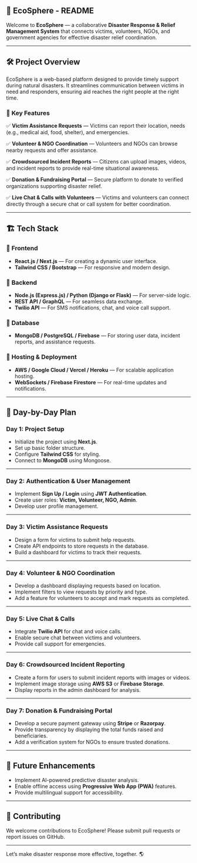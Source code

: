 ## 🌿 **EcoSphere - README**  

Welcome to **EcoSphere** — a collaborative **Disaster Response & Relief Management System** that connects victims, volunteers, NGOs, and government agencies for effective disaster relief coordination.  

---

## 🛠 **Project Overview**  

EcoSphere is a web-based platform designed to provide timely support during natural disasters. It streamlines communication between victims in need and responders, ensuring aid reaches the right people at the right time.  

### 🌟 **Key Features**  

✅ **Victim Assistance Requests** — Victims can report their location, needs (e.g., medical aid, food, shelter), and emergencies.  

✅ **Volunteer & NGO Coordination** — Volunteers and NGOs can browse nearby requests and offer assistance.  

✅ **Crowdsourced Incident Reports** — Citizens can upload images, videos, and incident reports to provide real-time situational awareness.  

✅ **Donation & Fundraising Portal** — Secure platform to donate to verified organizations supporting disaster relief.  

✅ **Live Chat & Calls with Volunteers** — Victims and volunteers can connect directly through a secure chat or call system for better coordination.  

---

## 🏗 **Tech Stack**  

### 🔹 **Frontend**  
- **React.js / Next.js** — For creating a dynamic user interface.  
- **Tailwind CSS / Bootstrap** — For responsive and modern design.  

### 🔹 **Backend**  
- **Node.js (Express.js) / Python (Django or Flask)** — For server-side logic.  
- **REST API / GraphQL** — For seamless data exchange.  
- **Twilio API** — For SMS notifications, chat, and voice call support.  

### 🔹 **Database**  
- **MongoDB / PostgreSQL / Firebase** — For storing user data, incident reports, and assistance requests.  

### 🔹 **Hosting & Deployment**  
- **AWS / Google Cloud / Vercel / Heroku** — For scalable application hosting.  
- **WebSockets / Firebase Firestore** — For real-time updates and notifications.  

---

## 📅 **Day-by-Day Plan**  

### **Day 1: Project Setup**  
- Initialize the project using **Next.js**.  
- Set up basic folder structure.  
- Configure **Tailwind CSS** for styling.  
- Connect to **MongoDB** using Mongoose.  

---

### **Day 2: Authentication & User Management**  
- Implement **Sign Up / Login** using **JWT Authentication**.  
- Create user roles: **Victim, Volunteer, NGO, Admin**.  
- Develop user profile management.  

---

### **Day 3: Victim Assistance Requests**  
- Design a form for victims to submit help requests.  
- Create API endpoints to store requests in the database.  
- Build a dashboard for victims to track their requests.  

---

### **Day 4: Volunteer & NGO Coordination**  
- Develop a dashboard displaying requests based on location.  
- Implement filters to view requests by priority and type.  
- Add a feature for volunteers to accept and mark requests as completed.  

---

### **Day 5: Live Chat & Calls**  
- Integrate **Twilio API** for chat and voice calls.  
- Enable secure chat between victims and volunteers.  
- Provide call support for emergencies.  

---

### **Day 6: Crowdsourced Incident Reporting**  
- Create a form for users to submit incident reports with images or videos.  
- Implement image storage using **AWS S3** or **Firebase Storage**.  
- Display reports in the admin dashboard for analysis.  

---

### **Day 7: Donation & Fundraising Portal**  
- Develop a secure payment gateway using **Stripe** or **Razorpay**.  
- Provide transparency by displaying the total funds raised and beneficiaries.  
- Add a verification system for NGOs to ensure trusted donations.  

---

## 🚀 **Future Enhancements**  
- Implement AI-powered predictive disaster analysis.  
- Enable offline access using **Progressive Web App (PWA)** features.  
- Provide multilingual support for accessibility.  

---

## 🤝 **Contributing**  
We welcome contributions to EcoSphere! Please submit pull requests or report issues on GitHub.  

---



Let’s make disaster response more effective, together. 🌎